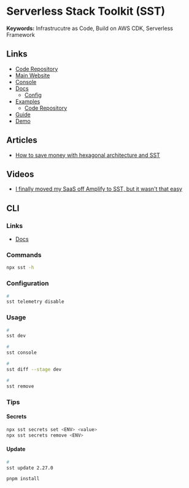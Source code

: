 # Serverless Stack Toolkit (SST)

<!--
https://github.com/search?q=path%3Asst.config+content%3ASSTConfig+content%3Astacks%2Fauth&type=code&p=3
-->

**Keywords:** Infrastrucutre as Code, Build on AWS CDK, Serverless Framework

## Links

- [Code Repository](https://github.com/sst/sst)
- [Main Website](https://sst.dev)
- [Console](https://console.sst.dev)
- [Docs](https://docs.sst.dev)
  - [Config](https://docs.sst.dev/config)
- [Examples](https://sst.dev/examples/index.html)
  - [Code Repository](https://github.com/sst/sst/tree/master/examples)
- [Guide](https://sst.dev/guide.html)
- [Demo](https://demo.sst.dev)

<!--
https://old.console.sst.dev
-->

## Articles

- [How to save money with hexagonal architecture and SST](https://awstip.com/how-to-save-money-with-hexagonal-architecture-and-sst-eec065caaac)

## Videos

- [I finally moved my SaaS off Amplify to SST, but it wasn't that easy](https://youtube.com/watch?v=Szr5SNFBT3g)

<!--
https://www.youtube.com/watch?v=E547i_xPqrU&t=5s
https://www.youtube.com/watch?v=xgUpI_EnAQs
-->

<!--
https://dev.to/slsbytheodo/deploy-a-nextjs-app-for-free-on-aws-with-sst-3g28
https://dev.to/jolo/thoughts-about-sst-4j2e
-->

## CLI

### Links

- [Docs](https://docs.sst.dev/packages/sst)

### Commands

```sh
npx sst -h
```

### Configuration

```sh
#
sst telemetry disable
```

### Usage

```sh
#
sst dev

#
sst console

#
sst diff --stage dev

#
sst remove
```

<!--
sst build

sst deploy --stage dev
-->

### Tips

#### Secrets

```sh
npx sst secrets set <ENV> <value>
npx sst secrets remove <ENV>
```

#### Update

```sh
#
sst update 2.27.0

pnpm install
```
